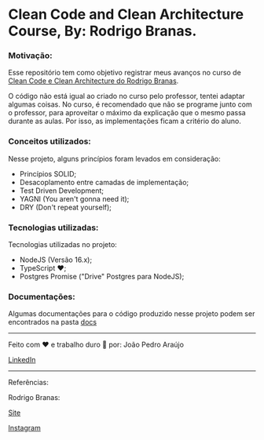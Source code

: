 # Clean Code and Clean Architecture Course, By: Rodrigo Branas.

### Motivação:

Esse repositório tem como objetivo registrar meus avanços no curso de [Clean Code e Clean Architecture do Rodrigo Branas](http://app.branas.io).

O código não está igual ao criado no curso pelo professor, tentei adaptar algumas coisas. No curso, é recomendado que não se programe junto com o professor, para aproveitar o máximo da explicação que o mesmo passa durante as aulas. Por isso, as implementações ficam a critério do aluno.

### Conceitos utilizados:

Nesse projeto, alguns princípios foram levados em consideração:

- Princípios SOLID;
- Desacoplamento entre camadas de implementação;
- Test Driven Development;
- YAGNI (You aren't gonna need it);
- DRY (Don't repeat yourself);

### Tecnologias utilizadas:

Tecnologias utilizadas no projeto:

- NodeJS (Versão 16.x);
- TypeScript :heart:;
- Postgres Promise ("Drive" Postgres para NodeJS);

### Documentações:

Algumas documentações para o código produzido nesse projeto podem ser encontrados na pasta [docs](./docs/)

---

Feito com :heart: e trabalho duro :hammer: por: João Pedro Araújo

[LinkedIn](https://www.linkedin.com/in/joaopedroasz/)

---

Referências:

Rodrigo Branas:

[Site](https://app.branas.io)

[Instagram](https://instagram.com/rodrigobranas)
